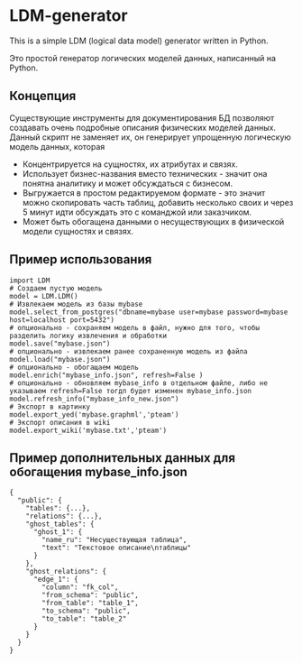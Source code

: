 # LDM-generator
This is a simple LDM (logical data model) generator written in Python.

Это простой генератор логических моделей данных, написанный на Python.

## Концепция
Существующие инструменты для документирования БД позволяют создавать очень подробные описания физических моделей данных. Данный скрипт не заменяет их, он генерирует упрощенную логическую модель данных, которая
* Концентрируется на сущностях, их атрибутах и связях. 
* Использует бизнес-названия вместо технических - значит она понятна аналитику и может обсуждаться с бизнесом.
* Выгружается в простом редактируемом формате - это значит можно скопировать часть таблиц, добавить несколько своих и через 5 минут идти обсуждать это с команджой или заказчиком.   
* Может быть обогащена данными о несуществующих в физической модели сущностях и связях.

## Пример использования

    import LDM    
    # Создаем пустую модель
    model = LDM.LDM()    
    # Извлекаем модель из базы mybase
    model.select_from_postgres("dbname=mybase user=mybase password=mybase host=localhost port=5432")
    # опционально - сохраняем модель в файл, нужно для того, чтобы разделить логику извлечения и обработки
    model.save("mybase.json")
    # опционально - извлекаем ранее сохраненную модель из файла
    model.load("mybase.json")
    # опционально - обогащаем модель 
    model.enrich("mybase_info.json", refresh=False )
    # опционально - обновляем mybase_info в отдельном файле, либо не указываем refresh=False тогдп будет изменен mybase_info.json
    model.refresh_info("mybase_info_new.json")
    # Экспорт в картинку
    model.export_yed('mybase.graphml','pteam')
    # Экспорт описания в wiki
    model.export_wiki('mybase.txt','pteam')
    
## Пример дополнительных данных для обогащения mybase_info.json    
    {
      "public": {
        "tables": {...},
        "relations": {...},
        "ghost_tables": {
          "ghost_1": {
            "name_ru": "Несуществующая таблица",
            "text": "Текстовое описание\nтаблицы"
          }
        },
        "ghost_relations": {
          "edge_1": {
            "column": "fk_col",
            "from_schema": "public",
            "from_table": "table_1",
            "to_schema": "public",
            "to_table": "table_2"
          }
        }
      }
    }
